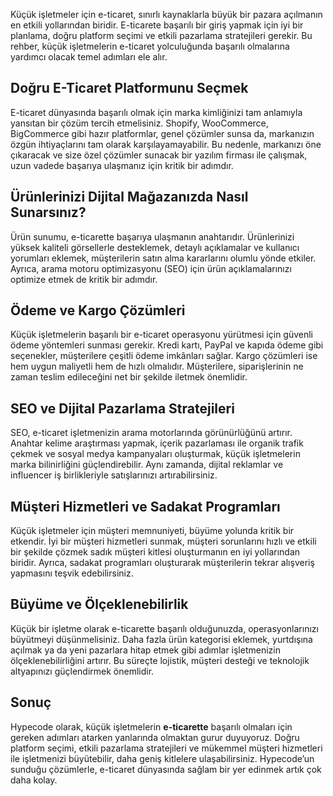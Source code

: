 Küçük işletmeler için e-ticaret, sınırlı kaynaklarla büyük bir pazara açılmanın en etkili yollarından biridir. E-ticarete başarılı bir giriş yapmak için iyi bir planlama, doğru platform seçimi ve etkili pazarlama stratejileri gerekir. Bu rehber, küçük işletmelerin e-ticaret yolculuğunda başarılı olmalarına yardımcı olacak temel adımları ele alır.

## Doğru E-Ticaret Platformunu Seçmek

E-ticaret dünyasında başarılı olmak için marka kimliğinizi tam anlamıyla yansıtan bir çözüm tercih etmelisiniz. Shopify, WooCommerce, BigCommerce gibi hazır platformlar, genel çözümler sunsa da, markanızın özgün ihtiyaçlarını tam olarak karşılayamayabilir. Bu nedenle, markanızı öne çıkaracak ve size özel çözümler sunacak bir yazılım firması ile çalışmak, uzun vadede başarıya ulaşmanız için kritik bir adımdır.


## Ürünlerinizi Dijital Mağazanızda Nasıl Sunarsınız?

Ürün sunumu, e-ticarette başarıya ulaşmanın anahtarıdır. Ürünlerinizi yüksek kaliteli görsellerle desteklemek, detaylı açıklamalar ve kullanıcı yorumları eklemek, müşterilerin satın alma kararlarını olumlu yönde etkiler. Ayrıca, arama motoru optimizasyonu (SEO) için ürün açıklamalarınızı optimize etmek de kritik bir adımdır.

## Ödeme ve Kargo Çözümleri

Küçük işletmelerin başarılı bir e-ticaret operasyonu yürütmesi için güvenli ödeme yöntemleri sunması gerekir. Kredi kartı, PayPal ve kapıda ödeme gibi seçenekler, müşterilere çeşitli ödeme imkânları sağlar. Kargo çözümleri ise hem uygun maliyetli hem de hızlı olmalıdır. Müşterilere, siparişlerinin ne zaman teslim edileceğini net bir şekilde iletmek önemlidir.

## SEO ve Dijital Pazarlama Stratejileri

SEO, e-ticaret işletmenizin arama motorlarında görünürlüğünü artırır. Anahtar kelime araştırması yapmak, içerik pazarlaması ile organik trafik çekmek ve sosyal medya kampanyaları oluşturmak, küçük işletmelerin marka bilinirliğini güçlendirebilir. Aynı zamanda, dijital reklamlar ve influencer iş birlikleriyle satışlarınızı artırabilirsiniz.

## Müşteri Hizmetleri ve Sadakat Programları

Küçük işletmeler için müşteri memnuniyeti, büyüme yolunda kritik bir etkendir. İyi bir müşteri hizmetleri sunmak, müşteri sorunlarını hızlı ve etkili bir şekilde çözmek sadık müşteri kitlesi oluşturmanın en iyi yollarından biridir. Ayrıca, sadakat programları oluşturarak müşterilerin tekrar alışveriş yapmasını teşvik edebilirsiniz.

## Büyüme ve Ölçeklenebilirlik

Küçük bir işletme olarak e-ticarette başarılı olduğunuzda, operasyonlarınızı büyütmeyi düşünmelisiniz. Daha fazla ürün kategorisi eklemek, yurtdışına açılmak ya da yeni pazarlara hitap etmek gibi adımlar işletmenizin ölçeklenebilirliğini artırır. Bu süreçte lojistik, müşteri desteği ve teknolojik altyapınızı güçlendirmek önemlidir.

## Sonuç

Hypecode olarak, küçük işletmelerin <strong>e-ticarette</strong> başarılı olmaları için gereken adımları atarken yanlarında olmaktan gurur duyuyoruz. Doğru platform seçimi, etkili pazarlama stratejileri ve mükemmel müşteri hizmetleri ile işletmenizi büyütebilir, daha geniş kitlelere ulaşabilirsiniz. Hypecode’un sunduğu çözümlerle, e-ticaret dünyasında sağlam bir yer edinmek artık çok daha kolay.